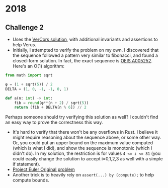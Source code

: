 # 2018

## Challenge 2
- Uses the [VerCors solution](https://github.com/utwente-fmt/vercors/blob/dev/examples/verifythis/2018/challenge2.pvl), with additional invariants and assertions to help Verus.
- Initially, I attempted to verify the problem on my own. I discovered that the sequence followed a pattern very similar to fibonacci, and found a closed-form solution. In fact, the exact sequence is [OEIS A005252](https://oeis.org/A005252). Here's an O(1) algorithm:

```py
from math import sqrt

φ = (1 + sqrt(5)) / 2
DELTA = (1, 0, -1, -1, 0, 1)

def a(n: int) -> int:
    fib = round(φ**(n + 2) / sqrt(5))
    return (fib + DELTA[n % 6]) // 2
```

Perhaps someone should try verifying this solution as well? I couldn't find an easy way to prove the correctness this way.

- It's hard to verify that there won't be any overflows in Rust. I believe it might require reasoning about the sequence above, or some other way. Or, you could put an upper bound on the maximum value computed (which is what I did), and show the sequence is monotonic (which I didn't do). In my solution, the restriction is for values `4 <= i <= 81` (you could easily change the solution to accept i=0,1,2,3 as well with a simple if statement).
- [Project Euler Original problem](https://projecteuler.net/problem=114)
- Another trick is to heavily rely on `assert(...) by (compute);` to help compute bounds.
